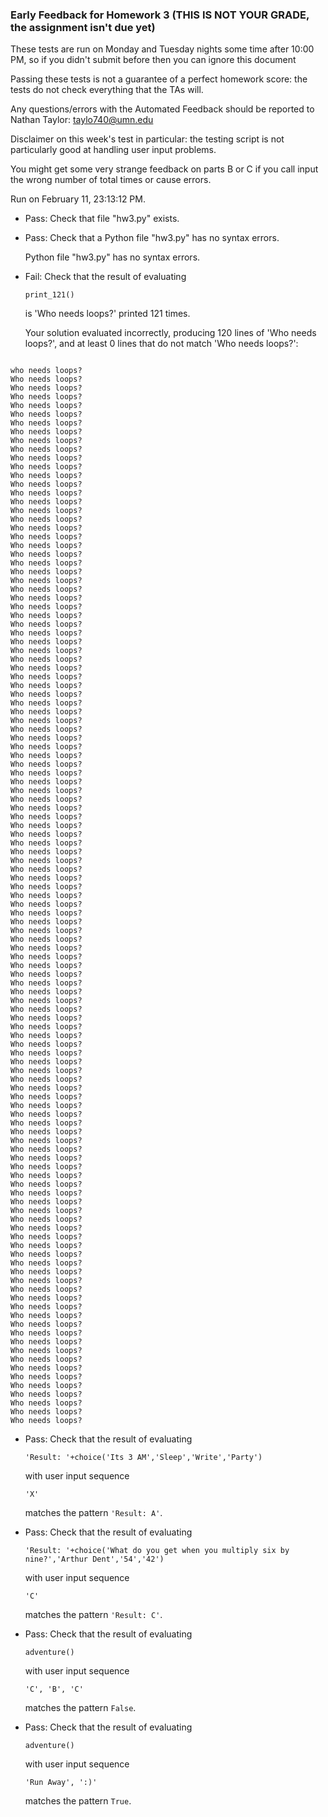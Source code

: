 ### Early Feedback for Homework 3 (THIS IS NOT YOUR GRADE, the assignment isn't due yet)

These tests are run on Monday and Tuesday nights some time after 10:00 PM, so if you didn't submit before then you can ignore this document

Passing these tests is not a guarantee of a perfect homework score: the tests do not check everything that the TAs will.

Any questions/errors with the Automated Feedback should be reported to Nathan Taylor: taylo740@umn.edu

Disclaimer on this week's test in particular: the testing script is not particularly good at handling user input problems.

You might get some very strange feedback on parts B or C if you call input the wrong number of total times or cause errors.

Run on February 11, 23:13:12 PM.

+ Pass: Check that file "hw3.py" exists.

+ Pass: Check that a Python file "hw3.py" has no syntax errors.

    Python file "hw3.py" has no syntax errors.



+ Fail: 
Check that the result of evaluating
   ```
   print_121()
   ```
   is 'Who needs loops?' printed 121 times.

   


   Your solution evaluated incorrectly, producing 120 lines of 'Who needs loops?', and at least 0 lines that do not match 'Who needs loops?':

 
```
 
who needs loops?
Who needs loops?
Who needs loops?
Who needs loops?
Who needs loops?
Who needs loops?
Who needs loops?
Who needs loops?
Who needs loops?
Who needs loops?
Who needs loops?
Who needs loops?
Who needs loops?
Who needs loops?
Who needs loops?
Who needs loops?
Who needs loops?
Who needs loops?
Who needs loops?
Who needs loops?
Who needs loops?
Who needs loops?
Who needs loops?
Who needs loops?
Who needs loops?
Who needs loops?
Who needs loops?
Who needs loops?
Who needs loops?
Who needs loops?
Who needs loops?
Who needs loops?
Who needs loops?
Who needs loops?
Who needs loops?
Who needs loops?
Who needs loops?
Who needs loops?
Who needs loops?
Who needs loops?
Who needs loops?
Who needs loops?
Who needs loops?
Who needs loops?
Who needs loops?
Who needs loops?
Who needs loops?
Who needs loops?
Who needs loops?
Who needs loops?
Who needs loops?
Who needs loops?
Who needs loops?
Who needs loops?
Who needs loops?
Who needs loops?
Who needs loops?
Who needs loops?
Who needs loops?
Who needs loops?
Who needs loops?
Who needs loops?
Who needs loops?
Who needs loops?
Who needs loops?
Who needs loops?
Who needs loops?
Who needs loops?
Who needs loops?
Who needs loops?
Who needs loops?
Who needs loops?
Who needs loops?
Who needs loops?
Who needs loops?
Who needs loops?
Who needs loops?
Who needs loops?
Who needs loops?
Who needs loops?
Who needs loops?
Who needs loops?
Who needs loops?
Who needs loops?
Who needs loops?
Who needs loops?
Who needs loops?
Who needs loops?
Who needs loops?
Who needs loops?
Who needs loops?
Who needs loops?
Who needs loops?
Who needs loops?
Who needs loops?
Who needs loops?
Who needs loops?
Who needs loops?
Who needs loops?
Who needs loops?
Who needs loops?
Who needs loops?
Who needs loops?
Who needs loops?
Who needs loops?
Who needs loops?
Who needs loops?
Who needs loops?
Who needs loops?
Who needs loops?
Who needs loops?
Who needs loops?
Who needs loops?
Who needs loops?
Who needs loops?
Who needs loops?
Who needs loops?
Who needs loops?
Who needs loops?
Who needs loops?
Who needs loops?
```



+ Pass: 
Check that the result of evaluating
   ```
   'Result: '+choice('Its 3 AM','Sleep','Write','Party')
   ```
   with user input sequence
   ```
   'X'
   ```
   matches the pattern `'Result: A'`.

   




+ Pass: 
Check that the result of evaluating
   ```
   'Result: '+choice('What do you get when you multiply six by nine?','Arthur Dent','54','42')
   ```
   with user input sequence
   ```
   'C'
   ```
   matches the pattern `'Result: C'`.

   




+ Pass: 
Check that the result of evaluating
   ```
   adventure()
   ```
   with user input sequence
   ```
   'C', 'B', 'C'
   ```
   matches the pattern `False`.

   




+ Pass: 
Check that the result of evaluating
   ```
   adventure()
   ```
   with user input sequence
   ```
   'Run Away', ':)'
   ```
   matches the pattern `True`.

   




